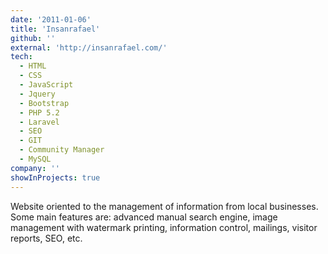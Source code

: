 ```yaml
---
date: '2011-01-06'
title: 'Insanrafael'
github: ''
external: 'http://insanrafael.com/'
tech:
  - HTML
  - CSS
  - JavaScript
  - Jquery
  - Bootstrap
  - PHP 5.2
  - Laravel
  - SEO
  - GIT
  - Community Manager
  - MySQL
company: ''
showInProjects: true
---
```


Website oriented to the management of information from local businesses. Some main features are: advanced manual search engine, image management with watermark printing, information control, mailings, visitor reports, SEO, etc.
